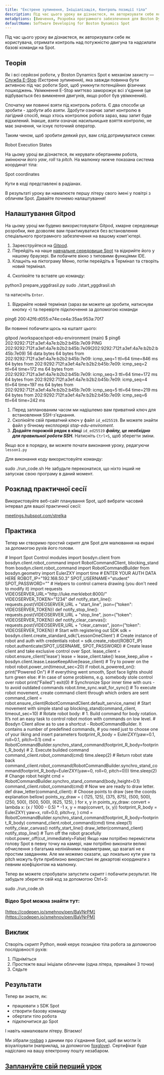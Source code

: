 ```yaml
---
title: "Екстрене зупинення, Ініціалізація, Контроль позиції тіла"
description: Під час цього уроку ви дізнаєтеся, як авторизувати себе як користувача, отримати контроль над потужністю двигуна та надсилати базові команди на Spot.
metaOptions: [Вивчення, Розробка програмного забезпечення для Boston Dynamics Spot]
defaultName: Software Developing for Boston Dynamics Spot
---
```


<RoboAcademyText fWeight="500">
Під час цього уроку ви дізнаєтеся, як авторизувати себе як користувача, отримати контроль над потужністю двигуна та надсилати базові команди на Spot.
</RoboAcademyText>

## Теорія

Як і всі серйозні роботи, у Boston Dynamics Spot є механізм захисту — [Служба E-Stop](https://dev.bostondynamics.com/docs/concepts/estop_service) (Екстрене зупинення), яка завжди повинна бути активною під час роботи Spot, щоб уникнути потенційних фізичних пошкоджень. Увімкнення E-Stop миттєво заморожує всі з'єднння (це відбувається без вимкнення двигунів, якщо робот був увімкнений).

Спочатку ми повинні взяти під контроль робота. Є два способи це зробити - *здобути* або *взяти*. *Здобути* означає запит контролю в лагідний спосіб, якщо хтось контролює робота зараз, ваш запит буде відхилений. Інакше, *взяти* означає насильницьке взяття контролю, не має значення, чи існує поточний оператор.

Таким чином, щоб зробити деякий рух, вам слід дотримуватися схеми:

<LessonImages src="boston-dynamics-spot/e_stop_scheme.png" alt="Стани виконання робота" imageClasses="mb"/>

Robot Execution States

На цьому уроці ви дізнаєтеся, як керувати обертанням робота, змінюючи його *yaw*, *roll* та *pitch*. На малюнку нижче показана система координат тіла:

<LessonImages src="boston-dynamics-spot/spot_coords.png" alt="Координати Spot" imageClasses="mb"/>

Spot coordinates

<RoboAcademyText fWeight="300" fSize="90%">
Кути в коді представлені в радіанах.
</RoboAcademyText>

В результаті уроку ви намалюєте першу літеру свого імені у повітрі з обличям Spot. Давайте почнемо налаштування!

## Налаштування Gitpod

На цьому уроці ми будемо використовувати Gitpod, хмарне середовище розробки, яке дозволяє вам практикуватися без встановлення спеціального програмного забезпечення на вашому комп'ютері.

1. Зареєструйтеся на [Gitpod](https://gitpod.io/).
2. Перейдіть на наше [навчальне середовище Spot](https://gitpod.io/#github.com/merklebot/spot-edu-environment) та відкрийте його у нашому браузері. Ви побачите вікно з типовими функціями IDE. 
3. Клацніть на піктограму Меню, потім перейдіть в Термінал та створіть новий термінал.

<LessonImages src="boston-dynamics-spot/gitpod_terminal.png" alt="terminal" imageClasses="mb"/>
    
    
4. Скопіюйте та вставте цю команду:

<LessonCodeWrapper language="bash" codeClass="big-code">
python3 prepare_yggdrasil.py
sudo ./start_yggdrasil.sh

</LessonCodeWrapper>

та натисніть `Enter`.

1. Відкрийте новий термінал (зараз ви можете це зробити, натиснуви кнопку `+`) та перевірте підключення за допомогою команди

<LessonCodeWrapper language="bash" codeClass="big-code">
ping6 200:42f6:d055:e74e:ce4a:35aa:953a:70f7

</LessonCodeWrapper>

Ви повинні побачити щось на кшталт цього:

<LessonCodeWrapper language="bash" codeClass="big-code">
gitpod /workspace/spot-edu-environment (main) $ ping6 202:9292:712f:a3ef:4a7e:b2b2:b45b:7e09
PING 202:9292:712f:a3ef:4a7e:b2b2:b45b:7e09(202:9292:712f:a3ef:4a7e:b2b2:b45b:7e09) 56 data bytes
64 bytes from 202:9292:712f:a3ef:4a7e:b2b2:b45b:7e09: icmp_seq=1 ttl=64 time=846 ms
64 bytes from 202:9292:712f:a3ef:4a7e:b2b2:b45b:7e09: icmp_seq=2 ttl=64 time=172 ms
64 bytes from 202:9292:712f:a3ef:4a7e:b2b2:b45b:7e09: icmp_seq=3 ttl=64 time=172 ms
64 bytes from 202:9292:712f:a3ef:4a7e:b2b2:b45b:7e09: icmp_seq=4 ttl=64 time=197 ms
64 bytes from 202:9292:712f:a3ef:4a7e:b2b2:b45b:7e09: icmp_seq=5 ttl=64 time=219 ms
64 bytes from 202:9292:712f:a3ef:4a7e:b2b2:b45b:7e09: icmp_seq=6 ttl=64 time=242 ms

</LessonCodeWrapper>

1. Перед запланованим часом ми надішлемо вам приватний ключ для встановлення SSH-з'єднання.
2. Скопіюйте свій приватний ключ у файл `id_ed25519`. Ви можете знайти файл у бічному експлорері *stop-edu-enviroment*.
3. **Додайте порожній рядок в кінці** `id_ed25519` ***файлу, це необхідно для правильної роботи SSH.*** Натисніть `Ctrl+S`, щоб зберегти зміни.

Якщо все в порядку, ви можете почати виконання уроку, редагуючи `lesson1.py`

Для виконання коду використовуйте команду:


<LessonCodeWrapper language="bash">
sudo ./run_code.sh

</LessonCodeWrapper>


<RoboAcademyText fWeight="700" fStyle="normal">
Не забудьте переконатися, що ніхто інший не запускає свою програму в даний момент.
</RoboAcademyText>


## Розклад практичної сесії

Використовуйте веб-сайт планування Spot, щоб вибрати часовий інтервал для вашої практичної сесії:

[meetings.hubspot.com/strelka](https://meetings.hubspot.com/strelka)

## Практика

Тепер ми створимо простий скрипт для Spot для малювання на екрані за допомогою рухів його голови. 

<LessonCodeWrapper language="python" codeClass="big-code">
# Import Spot Control modules
import bosdyn.client
from bosdyn.client.robot_command import RobotCommandClient, blocking_stand
from bosdyn.client.robot_command import RobotCommandBuilder
from bosdyn.geometry import EulerZXY
import time
# ENTER YOUR AUTH DATA HERE
ROBOT_IP="192.168.50.3"
SPOT_USERNAME="student"
SPOT_PASSWORD=""
# Helpers to control camera drawing (you don't need to modify it)
import requests
VIDEOSERVER_URL="http://luke.merklebot:8000/"
VIDEOSERVER_TOKEN="1234"
def notify_start_line():
  requests.post(VIDEOSERVER_URL + "start_line", json={"token": VIDEOSERVER_TOKEN})
def notify_stop_line():
  requests.post(VIDEOSERVER_URL + "stop_line", json={"token": VIDEOSERVER_TOKEN})
def notify_clear_canvas():
    requests.post(VIDEOSERVER_URL + "clear_canvas", json={"token": VIDEOSERVER_TOKEN})
# Start with registering out SDK
sdk = bosdyn.client.create_standard_sdk('LessonOneClient')
# Create instance of robot and auth with credentials
robot = sdk.create_robot(ROBOT_IP)
robot.authenticate(SPOT_USERNAME, SPOT_PASSWORD)
# Create lease client and take exclusive control over Spot.  
lease_client = robot.ensure_client('lease')
lease = lease_client.take()
lease_keep_alive = bosdyn.client.lease.LeaseKeepAlive(lease_client)
# Try to power on the robot
robot.power_on(timeout_sec=20)
if robot.is_powered_on():
    print("Powered On")
		# If everything went smooth, Spot face lights should turn green
else:
		# In case of some problems, e.g. somebody stole control over robot
    print("Failed")
    exit(0)
# Synchronize Spor inner time with ours - to avoid outdated commands
robot.time_sync.wait_for_sync()
# To execute robot movement, create command client through which orders are sent
command_client = robot.ensure_client(RobotCommandClient.default_service_name)
# Start movement with simple stand up
blocking_stand(command_client, timeout_sec=10)
# Rotate robot body:
#  1. Build command for body rotation. It’s not an easy task to control robot motion with commands on low level. 
#     Bosdyn Client allow as to use a shortcut - RobotCommandBuilder. It contains a number of predefined commands, 
#     you need just to choose one of your liking and insert parameters
footprint_R_body = EulerZXY(yaw=0.1, roll=0.1, pitch=0.1)
cmd = RobotCommandBuilder.synchro_stand_command(footprint_R_body=footprint_R_body)
#  2. Execute builded command
command_client.robot_command(cmd)
time.sleep(2)
# Return robot state back
command_client.robot_command(RobotCommandBuilder.synchro_stand_command(footprint_R_body=EulerZXY(yaw=0, roll=0, pitch=0)))
time.sleep(2)
# Change robot height
cmd = RobotCommandBuilder.synchro_stand_command(body_height=0.1)
command_client.robot_command(cmd)
# Now we are ready to draw letter. 
def draw_letter(command_client):
		# Choose points to draw (see the coords explanation bellow)
    points_xy_draw = (
        (125, 125),
        (375, 875),
        (500, 500),
        (250, 500),
        (500, 500),
        (625, 125),
    )
    for x, y in points_xy_draw:
        convert = lambda x: (x / 1000 - 0.5) * -1
        x, y = map(convert, (x, y))
        footprint_R_body = EulerZXY(
            yaw=x, 
            roll=0.0, 
            pitch=y,
        )
        cmd = RobotCommandBuilder.synchro_stand_command(footprint_R_body=footprint_R_body)
        command_client.robot_command(cmd)
        time.sleep(1)
notify_clear_canvas()
notify_start_line()
draw_letter(command_client)
notify_stop_line()
# Turn off the robot gracefully
robot.power_off(cut_immediately=False)

</LessonCodeWrapper>

<RoboAcademyText fWeight="300" fSize="90%">
Якщо нам потрібно перемістити голову Spot в певну точку на камері, нам потрібно виконати великі обчислення з багатьма нелінійними параметрами, що взагалі не є простим завданням. Але ми можемо сказати, що локально кути yaw та pitch можуть бути приблизно використані як декартові координати з певним коефіцієнтом на малюнку.
</RoboAcademyText>


<LessonImages src="boston-dynamics-spot/cartesian.jpeg" alt="spot" imageClasses="mb"/>

Тепер ви можете спробувати запустити скрипт і побачити результат. Не забудьте зберегти свій код за допомогою Ctrl+S:

<LessonCodeWrapper language="bash">
sudo ./run_code.sh
</LessonCodeWrapper>


### Відео Spot можна знайти тут:
[https://codepen.io/smehnov/pen/BaVNrPM](https://codepen.io/smehnov/pen/BaVNrPM)


## Виклик
Створіть скрипт Python, який керує позицією тіла робота за допомогою послідовності рухів:

1. Підніміться
2. Простежте ваші ініціали обличчям (одна літера, принаймні 3 точки)
3. Сядьте

## Результати

Тепер ви знаєте, як:

- працювати з SDK Spot
- створити базову команду
- обертати тіло робота
- підключитися до Spot

І навіть намалювали літеру. Вітаємо!


<RoboAcademyText fWeight="500">

Ми зібрали [rosbag](http://wiki.ros.org/rosbag) з даними про з'єднання Spot, щоб ви могли їх візуалізувати (наприклад, за допомогою [foxglove](https://www.notion.so/Lesson-1-Emergency-Stop-Initialization-Body-Position-Control-4ccf6316330d4680ab1bb571b2b788d5)). Сертифікат буде надіслано на вашу електронну пошту незабаром.

</RoboAcademyText> 


## [Заплануйте свій перший урок](https://meetings.hubspot.com/strelka)